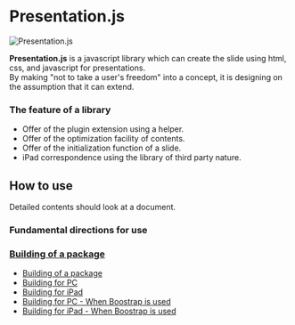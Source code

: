 Presentation.js
===========================================

![Presentation.js](https://github.com/holyshared/Presentation/wiki/images/logo.jpg "Presentation.js")

**Presentation.js** is a javascript library which can create the slide using html, css, and javascript for presentations.  
By making "not to take a user's freedom" into a concept, it is designing on the assumption that it can extend. 

### The feature of a library 

* Offer of the plugin extension using a helper.
* Offer of the optimization facility of contents.
* Offer of the initialization function of a slide.
* iPad correspondence using the library of third party nature.

How to use
-------------------------------------------

Detailed contents should look at a document.

### Fundamental directions for use



### [Building of a package](https://github.com/holyshared/Presentation/wiki/Building-of-a-package "Building of a package")

* [Building of a package](https://github.com/holyshared/Presentation/wiki/Building-of-a-package)
* [Building for PC](https://github.com/holyshared/Presentation/wiki/Building-for-PC "Building for PC")
* [Building for iPad](https://github.com/holyshared/Presentation/wiki/Building-for-iPad "Building for iPad")
* [Building for PC - When Boostrap is used](https://github.com/holyshared/Presentation/wiki/Building-for-PC---When-Boostrap-is-used "Building for PC - When Boostrap is used")
* [Building for iPad - When Boostrap is used](https://github.com/holyshared/Presentation/wiki/Building-for-PC---When-Boostrap-is-used "Building for iPad - When Boostrap is used")